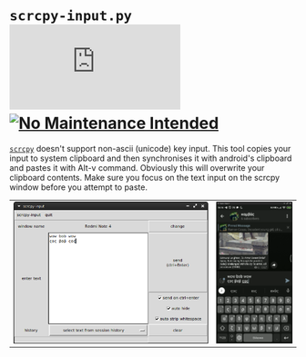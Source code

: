 # `scrcpy-input.py` [![License]][gpl3]&nbsp;[![No Maintenance Intended]][no-maintenance]

[gpl3]: https://github.com/epilys/scrcpy-input.py/blob/main/COPYING
[License]: https://img.shields.io/github/license/epilys/scrcpy-input.py?color=white
[No Maintenance Intended]: https://img.shields.io/badge/No%20Maintenance%20Intended-%F0%9F%97%99-red
[no-maintenance]: https://unmaintained.tech/

[`scrcpy`](https://github.com/Genymobile/scrcpy) doesn't support non-ascii (unicode) key input. This tool copies your input to system clipboard and then synchronises it with android's clipboard and pastes it with Alt-v command. Obviously this will overwrite your clipboard contents. Make sure you focus on the text input on the scrcpy window before you attempt to paste.

<table align="center">
	<tbody>
		<tr>
			<td><kbd><img src="./scrcpy-input_demo_a.png" alt="screenshot" height="250"/></kbd></td>
			<td><kbd><img src="./scrcpy-input_demo_b.png" alt="screenshot"  height="250"/></kbd></td>
		</tr>
	</tbody>
</table>
